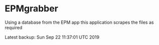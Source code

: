 # EPMgrabber
Using a database from the EPM app this application scrapes the files as required


Latest backup: Sun Sep 22 11:37:01 UTC 2019
